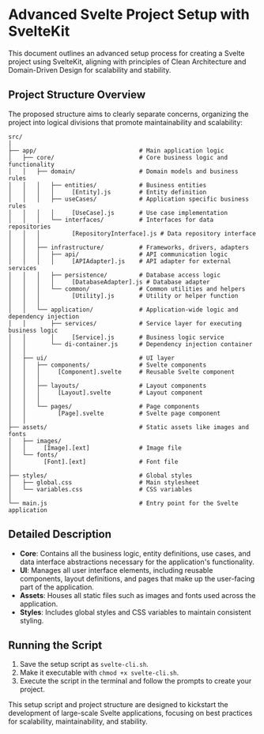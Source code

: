 
# Advanced Svelte Project Setup with SvelteKit

This document outlines an advanced setup process for creating a Svelte project using SvelteKit, aligning with principles of Clean Architecture and Domain-Driven Design for scalability and stability.

## Project Structure Overview

The proposed structure aims to clearly separate concerns, organizing the project into logical divisions that promote maintainability and scalability:

```plaintext
src/
│
├── app/                             # Main application logic
│   ├── core/                        # Core business logic and functionality
│   │   ├── domain/                  # Domain models and business rules
│   │   │   ├── entities/            # Business entities
│   │   │   │     [Entity].js        # Entity definition
│   │   │   ├── useCases/            # Application specific business rules
│   │   │   │     [UseCase].js       # Use case implementation
│   │   │   └── interfaces/          # Interfaces for data repositories
│   │   │         [RepositoryInterface].js # Data repository interface
│   │   │
│   │   ├── infrastructure/          # Frameworks, drivers, adapters
│   │   │   ├── api/                 # API communication logic
│   │   │   │     [APIAdapter].js    # API adapter for external services
│   │   │   ├── persistence/         # Database access logic
│   │   │   │     [DatabaseAdapter].js # Database adapter
│   │   │   └── common/              # Common utilities and helpers
│   │   │         [Utility].js       # Utility or helper function
│   │   │
│   │   └── application/             # Application-wide logic and dependency injection
│   │       ├── services/            # Service layer for executing business logic
│   │       │     [Service].js       # Business logic service
│   │       └── di-container.js      # Dependency injection container
│   │
│   ├── ui/                          # UI layer
│   │   ├── components/              # Svelte components
│   │   │     [Component].svelte     # Reusable Svelte component
│   │   │
│   │   ├── layouts/                 # Layout components
│   │   │     [Layout].svelte        # Layout component
│   │   │
│   │   └── pages/                   # Page components
│   │         [Page].svelte          # Svelte page component
│   │
├── assets/                          # Static assets like images and fonts
│   ├── images/
│   │     [Image].[ext]              # Image file
│   └── fonts/
│         [Font].[ext]               # Font file
│
├── styles/                          # Global styles
│   ├── global.css                   # Main stylesheet
│   └── variables.css                # CSS variables
│
└── main.js                          # Entry point for the Svelte application
```

## Detailed Description

- **Core**: Contains all the business logic, entity definitions, use cases, and data interface abstractions necessary for the application's functionality.
- **UI**: Manages all user interface elements, including reusable components, layout definitions, and pages that make up the user-facing part of the application.
- **Assets**: Houses all static files such as images and fonts used across the application.
- **Styles**: Includes global styles and CSS variables to maintain consistent styling.

## Running the Script

1. Save the setup script as `svelte-cli.sh`.
2. Make it executable with `chmod +x svelte-cli.sh`.
3. Execute the script in the terminal and follow the prompts to create your project.

This setup script and project structure are designed to kickstart the development of large-scale Svelte applications, focusing on best practices for scalability, maintainability, and stability.

